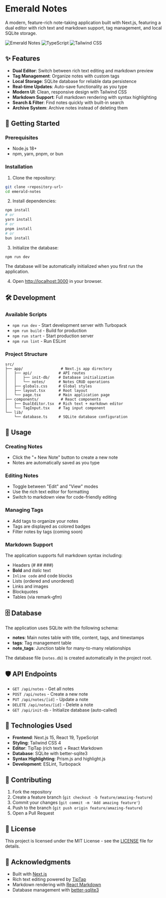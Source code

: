 # Emerald Notes

A modern, feature-rich note-taking application built with Next.js, featuring a dual editor with rich text and markdown support, tag management, and local SQLite storage.

![Emerald Notes](https://img.shields.io/badge/Next.js-15.4.6-black?style=for-the-badge&logo=next.js)
![TypeScript](https://img.shields.io/badge/TypeScript-5.0-blue?style=for-the-badge&logo=typescript)
![Tailwind CSS](https://img.shields.io/badge/Tailwind_CSS-4.0-38B2AC?style=for-the-badge&logo=tailwind-css)

## ✨ Features

- **Dual Editor**: Switch between rich text editing and markdown preview
- **Tag Management**: Organize notes with custom tags
- **Local Storage**: SQLite database for reliable data persistence
- **Real-time Updates**: Auto-save functionality as you type
- **Modern UI**: Clean, responsive design with Tailwind CSS
- **Markdown Support**: Full markdown rendering with syntax highlighting
- **Search & Filter**: Find notes quickly with built-in search
- **Archive System**: Archive notes instead of deleting them

## 🚀 Getting Started

### Prerequisites

- Node.js 18+ 
- npm, yarn, pnpm, or bun

### Installation

1. Clone the repository:
```bash
git clone <repository-url>
cd emerald-notes
```

2. Install dependencies:
```bash
npm install
# or
yarn install
# or
pnpm install
# or
bun install
```

3. Initialize the database:
```bash
npm run dev
```
The database will be automatically initialized when you first run the application.

4. Open [http://localhost:3000](http://localhost:3000) in your browser.

## 🛠️ Development

### Available Scripts

- `npm run dev` - Start development server with Turbopack
- `npm run build` - Build for production
- `npm run start` - Start production server
- `npm run lint` - Run ESLint

### Project Structure

```
src/
├── app/                 # Next.js app directory
│   ├── api/            # API routes
│   │   ├── init-db/    # Database initialization
│   │   └── notes/      # Notes CRUD operations
│   ├── globals.css     # Global styles
│   ├── layout.tsx      # Root layout
│   └── page.tsx        # Main application page
├── components/          # React components
│   ├── DualEditor.tsx  # Rich text + markdown editor
│   └── TagInput.tsx    # Tag input component
└── lib/
    └── database.ts     # SQLite database configuration
```

## 📝 Usage

### Creating Notes
- Click the "+ New Note" button to create a new note
- Notes are automatically saved as you type

### Editing Notes
- Toggle between "Edit" and "View" modes
- Use the rich text editor for formatting
- Switch to markdown view for code-friendly editing

### Managing Tags
- Add tags to organize your notes
- Tags are displayed as colored badges
- Filter notes by tags (coming soon)

### Markdown Support
The application supports full markdown syntax including:
- Headers (# ## ###)
- **Bold** and *italic* text
- `Inline code` and code blocks
- Lists (ordered and unordered)
- Links and images
- Blockquotes
- Tables (via remark-gfm)

## 🗄️ Database

The application uses SQLite with the following schema:

- **notes**: Main notes table with title, content, tags, and timestamps
- **tags**: Tag management table
- **note_tags**: Junction table for many-to-many relationships

The database file (`notes.db`) is created automatically in the project root.

## 🛡️ API Endpoints

- `GET /api/notes` - Get all notes
- `POST /api/notes` - Create a new note
- `PUT /api/notes/[id]` - Update a note
- `DELETE /api/notes/[id]` - Delete a note
- `GET /api/init-db` - Initialize database (auto-called)

## 🎨 Technologies Used

- **Frontend**: Next.js 15, React 19, TypeScript
- **Styling**: Tailwind CSS 4
- **Editor**: TipTap (rich text) + React Markdown
- **Database**: SQLite with better-sqlite3
- **Syntax Highlighting**: Prism.js and highlight.js
- **Development**: ESLint, Turbopack

## 🤝 Contributing

1. Fork the repository
2. Create a feature branch (`git checkout -b feature/amazing-feature`)
3. Commit your changes (`git commit -m 'Add amazing feature'`)
4. Push to the branch (`git push origin feature/amazing-feature`)
5. Open a Pull Request

## 📄 License

This project is licensed under the MIT License - see the [LICENSE](LICENSE) file for details.

## 🙏 Acknowledgments

- Built with [Next.js](https://nextjs.org/)
- Rich text editing powered by [TipTap](https://tiptap.dev/)
- Markdown rendering with [React Markdown](https://github.com/remarkjs/react-markdown)
- Database management with [better-sqlite3](https://github.com/WiseLibs/better-sqlite3)
